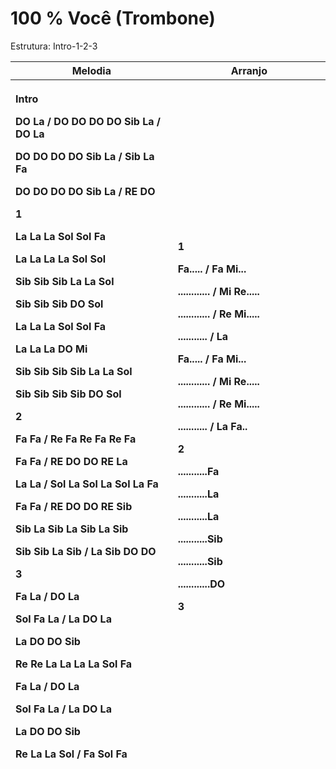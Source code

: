 # **100 % Você (Trombone)**

Estrutura: Intro-1-2-3

<table style="width:100%;">
<colgroup>
<col style="width: 51%" />
<col style="width: 48%" />
</colgroup>
<thead>
<tr>
<th style="text-align: center;"><strong>Melodia</strong></th>
<th style="text-align: center;"><strong>Arranjo</strong></th>
</tr>
<tr>
<th style="text-align: left;"><p><strong>Intro</strong></p>
<p>DO La / DO DO DO DO Sib La / DO La</p>
<p>DO DO DO DO Sib La / Sib La Fa</p>
<p>DO DO DO DO Sib La / RE DO</p>
<p><strong>1</strong></p>
<p>La La La Sol Sol Fa</p>
<p>La La La La Sol Sol</p>
<p>Sib Sib Sib La La Sol</p>
<p>Sib Sib Sib DO Sol</p>
<p>La La La Sol Sol Fa</p>
<p>La La La DO Mi</p>
<p>Sib Sib Sib Sib La La Sol</p>
<p>Sib Sib Sib Sib DO Sol</p>
<p><strong>2</strong></p>
<p>Fa Fa / Re Fa Re Fa Re Fa</p>
<p>Fa Fa / RE DO DO RE La</p>
<p>La La / Sol La Sol La Sol La Fa</p>
<p>Fa Fa / RE DO DO RE Sib</p>
<p>Sib La Sib La Sib La Sib</p>
<p>Sib Sib La Sib / La Sib DO DO</p>
<p><strong>3</strong></p>
<p>Fa La / DO La</p>
<p>Sol Fa La / La DO La</p>
<p>La DO DO Sib</p>
<p>Re Re La La La La Sol Fa</p>
<p>Fa La / DO La</p>
<p>Sol Fa La / La DO La</p>
<p>La DO DO Sib</p>
<p>Re La La Sol / Fa Sol Fa</p></th>
<th style="text-align: left;"><p><strong>1</strong></p>
<p>Fa..... / Fa Mi...</p>
<p>............ / Mi Re.....</p>
<p>............ / Re Mi.....</p>
<p>........... / La</p>
<p>Fa..... / Fa Mi...</p>
<p>............ / Mi Re.....</p>
<p>............ / Re Mi.....</p>
<p>........... / La Fa..</p>
<p>2</p>
<p>...........Fa</p>
<p>...........La</p>
<p>...........La</p>
<p>...........Sib</p>
<p>...........Sib</p>
<p>............DO</p>
<p><strong>3</strong></p></th>
</tr>
</thead>
<tbody>
</tbody>
</table>